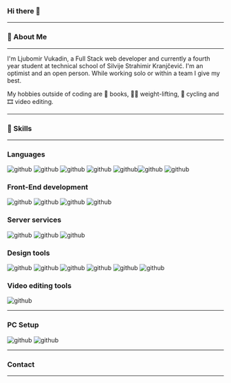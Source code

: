 ### Hi there 👋

---

### 👱 About Me 

---

I'm Ljubomir Vukadin, a Full Stack web developer and currently a fourth year student at technical school of Silvije Strahimir Kranjčević. I'm an optimist and an open person. While working solo or within a team I give my best.

My hobbies outside of coding are 📖 books, 🏋️‍♂️ weight-lifting, 🚴 cycling and 🎞️ video editing.  

---

### 🧰 Skills

---

### Languages

![github](https://img.shields.io/badge/HTML5-E34F26?style=for-the-badge&logo=html5&logoColor=white) ![github](https://img.shields.io/badge/CSS-239120?&style=for-the-badge&logo=css3&logoColor=white) ![github](https://img.shields.io/badge/Python-3776AB?style=for-the-badge&logo=python&logoColor=white) ![github](https://img.shields.io/badge/JavaScript-F7DF1E?style=for-the-badge&logo=JavaScript&logoColor=white) ![github](https://img.shields.io/badge/TypeScript-007ACC?style=for-the-badge&logo=typescript&logoColor=white)![github](https://img.shields.io/badge/Shell_Script-121011?style=for-the-badge&logo=gnu-bash&logoColor=white) ![github](https://img.shields.io/badge/PHP-777BB4?style=for-the-badge&logo=php&logoColor=white)

### Front-End development

![github](https://img.shields.io/badge/Django-092E20?style=for-the-badge&logo=django&logoColor=white) ![github](https://img.shields.io/badge/ThreeJS-000000?style=for-the-badge&logo=Three.js&logoColor=white) ![github](https://img.shields.io/badge/Vue.js-35495E?style=for-the-badge&logo=vue.js&logoColor=4FC08D) ![github](https://img.shields.io/badge/React-20232A?style=for-the-badge&logo=react&logoColor=61DAFB)

### Server services

![github](https://img.shields.io/badge/Heroku-430098?style=for-the-badge&logo=heroku&logoColor=white) ![github](https://img.shields.io/badge/Netlify-00C7B7?style=for-the-badge&logo=netlify&logoColor=white) ![github](https://img.shields.io/badge/Amazon_AWS-232F3E?style=for-the-badge&logo=amazon-aws&logoColor=white)

### Design tools

![github](https://img.shields.io/badge/Adobe%20Photoshop-31A8FF?style=for-the-badge&logo=Adobe%20Photoshop&logoColor=black) ![github](https://img.shields.io/badge/Adobe%20Illustrator-FF9A00?style=for-the-badge&logo=adobe%20illustrator&logoColor=white) ![github](https://img.shields.io/badge/Canva-%2300C4CC.svg?&style=for-the-badge&logo=Canva&logoColor=white) ![github](https://img.shields.io/badge/Figma-F24E1E?style=for-the-badge&logo=figma&logoColor=white) ![github](https://img.shields.io/badge/gimp-5C5543?style=for-the-badge&logo=gimp&logoColor=white) ![github](https://img.shields.io/badge/Inkscape-000000?style=for-the-badge&logo=Inkscape&logoColor=white) 

### Video editing tools

![github](https://img.shields.io/badge/Adobe%20after%20affects-CF96FD?style=for-the-badge&logo=Adobe%20after%20effects&logoColor=393665)

---

### PC Setup

![github](https://img.shields.io/badge/AMD-Ryzen_5_3600X-ED1C24?style=for-the-badge&logo=amd&logoColor=white) ![github](https://img.shields.io/badge/NVIDIA-GTX1060_3GB-76B900?style=for-the-badge&logo=nvidia&logoColor=white)

---

### Contact

---


